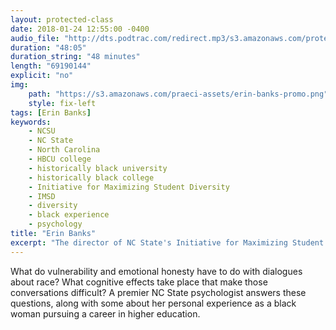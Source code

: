 ```yaml
---
layout: protected-class
date: 2018-01-24 12:55:00 -0400
audio_file: "http://dts.podtrac.com/redirect.mp3/s3.amazonaws.com/protected-class/001%2C+Erin+Banks.mp3"
duration: "48:05"
duration_string: "48 minutes"
length: "69190144"
explicit: "no"
img:
    path: "https://s3.amazonaws.com/praeci-assets/erin-banks-promo.png"
    style: fix-left
tags: [Erin Banks]
keywords:
    - NCSU
    - NC State
    - North Carolina
    - HBCU college
    - historically black university
    - historically black college
    - Initiative for Maximizing Student Diversity
    - IMSD
    - diversity
    - black experience
    - psychology
title: "Erin Banks"
excerpt: "The director of NC State's Initiative for Maximizing Student Diversity talks about psychology and the black experience"
---
```


What do vulnerability and emotional honesty have to do with dialogues about race? What cognitive effects take place that make those conversations difficult? A premier NC State psychologist answers these questions, along with some about her personal experience as a black woman pursuing a career in higher education.
